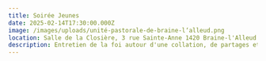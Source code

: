 ```yaml
---
title: Soirée Jeunes
date: 2025-02-14T17:30:00.000Z
image: /images/uploads/unité-pastorale-de-braine-l‘alleud.png
location: Salle de la Closière, 3 rue Sainte-Anne 1420 Braine-l'Alleud.
description: Entretien de la foi autour d'une collation, de partages et de prières.
---
```

